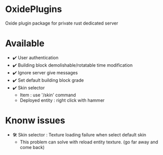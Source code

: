 # OxidePlugins
Oxide plugin package for private rust dedicated server

# Available
- ✔️ User authentication
- ✔️ Building block demolishable/rotatable time modification
- ✔️ Ignore server give messages
- ✔️ Set default building block grade
- ✔️ Skin selector
  - Item : use '/skin' command
  - Deployed entity : right click with hammer

# Knonw issues
- 🛠️ Skin selector : Texture loading failure when select default skin
  - This problem can solve with reload entity texture. (go far away and come back)

